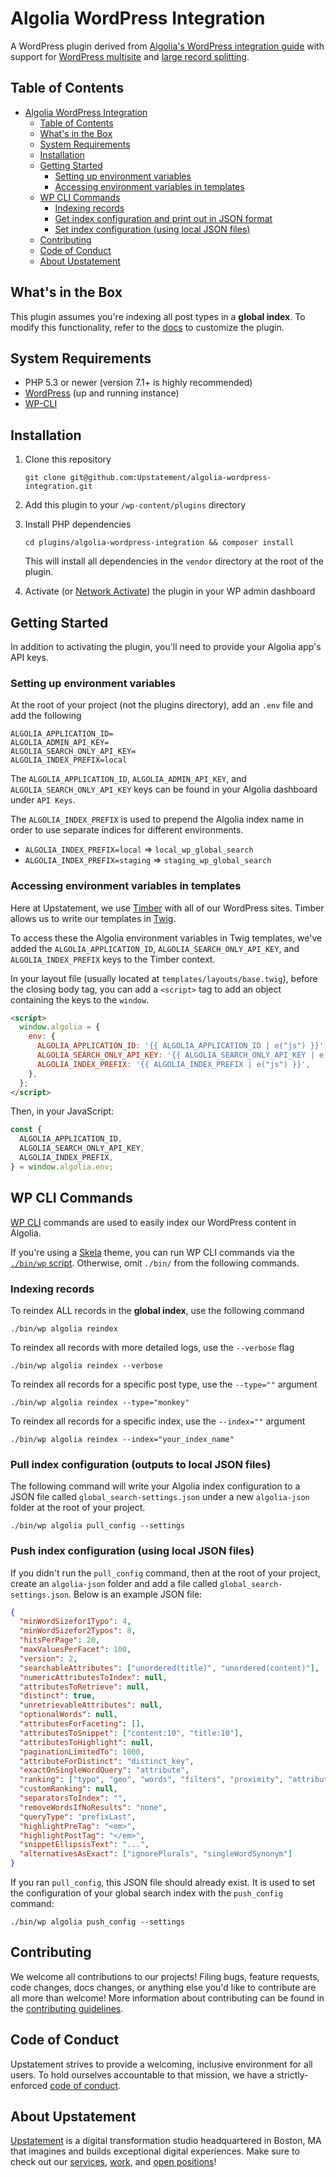 # Algolia WordPress Integration

A WordPress plugin derived from [Algolia's WordPress integration guide](https://www.algolia.com/doc/integration/wordpress/getting-started/quick-start/?language=php) with support for [WordPress multisite](https://kinsta.com/blog/wordpress-multisite/#what) and [large record splitting](https://www.algolia.com/doc/guides/sending-and-managing-data/prepare-your-data/how-to/indexing-long-documents/).

## Table of Contents

- [Algolia WordPress Integration](#algolia-wordpress-integration)
  - [Table of Contents](#table-of-contents)
  - [What's in the Box](#whats-in-the-box)
  - [System Requirements](#system-requirements)
  - [Installation](#installation)
  - [Getting Started](#getting-started)
    - [Setting up environment variables](#setting-up-environment-variables)
    - [Accessing environment variables in templates](#accessing-environment-variables-in-templates)
  - [WP CLI Commands](#wp-cli-commands)
    - [Indexing records](#indexing-records)
    - [Get index configuration and print out in JSON format](#get-index-configuration-and-print-out-in-json-format)
    - [Set index configuration (using local JSON files)](#set-index-configuration-using-local-json-files)
  - [Contributing](#contributing)
  - [Code of Conduct](#code-of-conduct)
  - [About Upstatement](#about-upstatement)

## What's in the Box

This plugin assumes you're indexing all post types in a **global index**. To modify this functionality, refer to the [docs](https://www.algolia.com/doc/integration/wordpress/indexing/importing-content/?language=php#customizing-algolia-index-name) to customize the plugin.

## System Requirements

- PHP 5.3 or newer (version 7.1+ is highly recommended)
- [WordPress](https://codex.wordpress.org/Installing_WordPress) (up and running instance)
- [WP-CLI](https://make.wordpress.org/cli/handbook/installing/)

## Installation

1. Clone this repository

   ```shell
   git clone git@github.com:Upstatement/algolia-wordpress-integration.git
   ```

2. Add this plugin to your `/wp-content/plugins` directory
3. Install PHP dependencies

   ```shell
   cd plugins/algolia-wordpress-integration && composer install
   ```

   This will install all dependencies in the `vendor` directory at the root of the plugin.

4. Activate (or [Network Activate](https://premium.wpmudev.org/manuals/wpmu-manual-2/network-enabling-regular-plugins/)) the plugin in your WP admin dashboard

## Getting Started

In addition to activating the plugin, you'll need to provide your Algolia app's API keys.

### Setting up environment variables

At the root of your project (not the plugins directory), add an `.env` file and add the following

```shell
ALGOLIA_APPLICATION_ID=
ALGOLIA_ADMIN_API_KEY=
ALGOLIA_SEARCH_ONLY_API_KEY=
ALGOLIA_INDEX_PREFIX=local
```

The `ALGOLIA_APPLICATION_ID`, `ALGOLIA_ADMIN_API_KEY`, and `ALGOLIA_SEARCH_ONLY_API_KEY` keys can be found in your Algolia dashboard under `API Keys`.

The `ALGOLIA_INDEX_PREFIX` is used to prepend the Algolia index name in order to use separate indices for different environments.

- `ALGOLIA_INDEX_PREFIX=local` => `local_wp_global_search`
- `ALGOLIA_INDEX_PREFIX=staging` => `staging_wp_global_search`

### Accessing environment variables in templates

Here at Upstatement, we use [Timber](https://www.upstatement.com/timber/) with all of our WordPress sites. Timber allows us to write our templates in [Twig](https://twig.symfony.com/).

To access these the Algolia environment variables in Twig templates, we've added the `ALGOLIA_APPLICATION_ID`, `ALGOLIA_SEARCH_ONLY_API_KEY`, and `ALGOLIA_INDEX_PREFIX` keys to the Timber context.

In your layout file (usually located at `templates/layouts/base.twig`), before the closing body tag, you can add a `<script>` tag to add an object containing the keys to the `window`.

```html
<script>
  window.algolia = {
    env: {
      ALGOLIA_APPLICATION_ID: '{{ ALGOLIA_APPLICATION_ID | e("js") }}',
      ALGOLIA_SEARCH_ONLY_API_KEY: '{{ ALGOLIA_SEARCH_ONLY_API_KEY | e("js") }}',
      ALGOLIA_INDEX_PREFIX: '{{ ALGOLIA_INDEX_PREFIX | e("js") }}',
    },
  };
</script>
```

Then, in your JavaScript:

```js
const {
  ALGOLIA_APPLICATION_ID,
  ALGOLIA_SEARCH_ONLY_API_KEY,
  ALGOLIA_INDEX_PREFIX,
} = window.algolia.env;
```

## WP CLI Commands

[WP CLI](https://wp-cli.org/) commands are used to easily index our WordPress content in Algolia.

If you're using a [Skela](https://github.com/Upstatement/skela-wp-theme) theme, you can run WP CLI commands via the [`./bin/wp` script](https://github.com/Upstatement/skela-wp-theme/blob/master/bin/wp). Otherwise, omit `./bin/` from the following commands.

### Indexing records

To reindex ALL records in the **global index**, use the following command

```shell
./bin/wp algolia reindex
```

To reindex all records with more detailed logs, use the `--verbose` flag

```shell
./bin/wp algolia reindex --verbose
```

To reindex all records for a specific post type, use the `--type=""` argument

```shell
./bin/wp algolia reindex --type="monkey"
```

To reindex all records for a specific index, use the `--index=""` argument

```shell
./bin/wp algolia reindex --index="your_index_name"
```

### Pull index configuration (outputs to local JSON files)

The following command will write your Algolia index configuration to a JSON file called `global_search-settings.json` under a new `algolia-json` folder at the root of your project.

```shell
./bin/wp algolia pull_config --settings
```

### Push index configuration (using local JSON files)

If you didn't run the `pull_config` command, then at the root of your project, create an `algolia-json` folder and add a file called `global_search-settings.json`. Below is an example JSON file:

```json
{
  "minWordSizefor1Typo": 4,
  "minWordSizefor2Typos": 8,
  "hitsPerPage": 20,
  "maxValuesPerFacet": 100,
  "version": 2,
  "searchableAttributes": ["unordered(title)", "unordered(content)"],
  "numericAttributesToIndex": null,
  "attributesToRetrieve": null,
  "distinct": true,
  "unretrievableAttributes": null,
  "optionalWords": null,
  "attributesForFaceting": [],
  "attributesToSnippet": ["content:10", "title:10"],
  "attributesToHighlight": null,
  "paginationLimitedTo": 1000,
  "attributeForDistinct": "distinct_key",
  "exactOnSingleWordQuery": "attribute",
  "ranking": ["typo", "geo", "words", "filters", "proximity", "attribute", "exact", "custom"],
  "customRanking": null,
  "separatorsToIndex": "",
  "removeWordsIfNoResults": "none",
  "queryType": "prefixLast",
  "highlightPreTag": "<em>",
  "highlightPostTag": "</em>",
  "snippetEllipsisText": "...",
  "alternativesAsExact": ["ignorePlurals", "singleWordSynonym"]
}
```

If you ran `pull_config`, this JSON file should already exist. It is used to set the configuration of your global search index with the `push_config` command:

```shell
./bin/wp algolia push_config --settings
```

## Contributing

We welcome all contributions to our projects! Filing bugs, feature requests, code changes, docs changes, or anything else you'd like to contribute are all more than welcome! More information about contributing can be found in the [contributing guidelines](.github/CONTRIBUTING.md).

## Code of Conduct

Upstatement strives to provide a welcoming, inclusive environment for all users. To hold ourselves accountable to that mission, we have a strictly-enforced [code of conduct](CODE_OF_CONDUCT.md).

## About Upstatement

[Upstatement](https://www.upstatement.com/) is a digital transformation studio headquartered in Boston, MA that imagines and builds exceptional digital experiences. Make sure to check out our [services](https://www.upstatement.com/services/), [work](https://www.upstatement.com/work/), and [open positions](https://www.upstatement.com/jobs/)!
